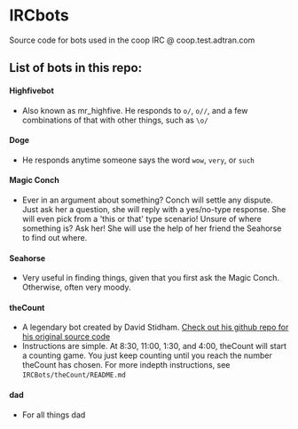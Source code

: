 # IRCbots
Source code for bots used in the coop IRC @ coop.test.adtran.com

## List of bots in this repo:
#### Highfivebot
- Also known as mr_highfive. He responds to `o/`, `o//`, and a few combinations of that with other things, such as `\o/`
#### Doge
- He responds anytime someone says the word `wow`, `very`, or `such`
#### Magic Conch
- Ever in an argument about something? Conch will settle any dispute. Just ask her a question, she will reply with a yes/no-type response. She will even pick from a 'this or that' type scenario! Unsure of where something is? Ask her! She will use the help of her friend the Seahorse to find out where.
#### Seahorse
- Very useful in finding things, given that you first ask the Magic Conch. Otherwise, often very moody.
#### theCount
- A legendary bot created by David Stidham. [Check out his github repo for his original source code](https://github.com/dstidham23/countBot)
- Instructions are simple. At 8:30, 11:00, 1:30, and 4:00, theCount will start a counting game. You just keep counting until you reach the number theCount has chosen. For more indepth instructions, see `IRCBots/theCount/README.md`
#### dad
- For all things dad
